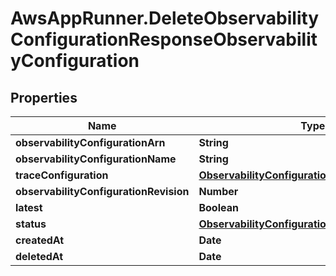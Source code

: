 # AwsAppRunner.DeleteObservabilityConfigurationResponseObservabilityConfiguration

## Properties

Name | Type | Description | Notes
------------ | ------------- | ------------- | -------------
**observabilityConfigurationArn** | **String** |  | [optional] 
**observabilityConfigurationName** | **String** |  | [optional] 
**traceConfiguration** | [**ObservabilityConfigurationTraceConfiguration**](ObservabilityConfigurationTraceConfiguration.md) |  | [optional] 
**observabilityConfigurationRevision** | **Number** |  | [optional] 
**latest** | **Boolean** |  | [optional] 
**status** | [**ObservabilityConfigurationStatus**](ObservabilityConfigurationStatus.md) |  | [optional] 
**createdAt** | **Date** |  | [optional] 
**deletedAt** | **Date** |  | [optional] 



